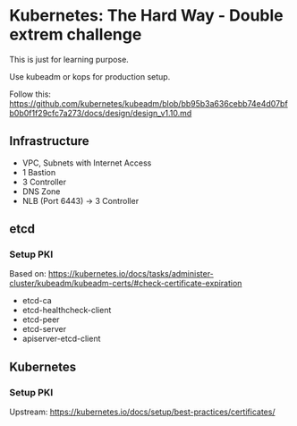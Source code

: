 # Kubernetes: The Hard Way - Double extrem challenge

This is just for learning purpose. 

Use kubeadm or kops for production setup.

Follow this:
https://github.com/kubernetes/kubeadm/blob/bb95b3a636cebb74e4d07bfb0b0f1f29cfc7a273/docs/design/design_v1.10.md


## Infrastructure

* VPC, Subnets with Internet Access
* 1 Bastion
* 3 Controller
* DNS Zone
* NLB (Port 6443) -> 3 Controller

## etcd

### Setup PKI

Based on: https://kubernetes.io/docs/tasks/administer-cluster/kubeadm/kubeadm-certs/#check-certificate-expiration

* etcd-ca
* etcd-healthcheck-client
* etcd-peer 
* etcd-server
* apiserver-etcd-client

## Kubernetes

### Setup PKI

Upstream: https://kubernetes.io/docs/setup/best-practices/certificates/

